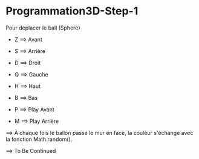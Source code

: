 # Programmation3D-Step-1

Pour déplacer le ball (Sphere) 

- Z ==> Avant
- S ==> Arrière
- D ==> Droit
- Q ==> Gauche

- H ==> Haut
- B ==> Bas


- P ==> Play Avant 
- M ==> Play Arrière

==> À chaque fois le ballon passe le mur en face, la couleur s'échange avec la fonction Math.random().

==> To Be Continued
